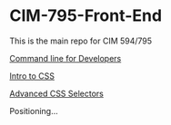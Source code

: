 # CIM-795-Front-End

This is the main repo for CIM 594/795

[Command line for Developers](https://docs.google.com/presentation/d/1yE6dRYP2602XLLm3RbWzcjvhCHg5psxA4517WwGEb08/edit?usp=sharing)

[Intro to CSS](https://docs.google.com/presentation/d/1xlCPwXVt81Hz26Aqjj6rEGeJKKj5Pz4BZUFPivr4gks/edit?usp=sharing)

[Advanced CSS Selectors](https://docs.google.com/presentation/d/1AUyRxq1Ip__Wb6R_noaTjjyQnmgouJigjuSL3XYvG5I/edit?usp=sharing)

Positioning...




